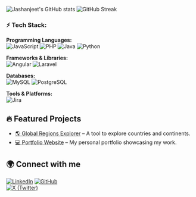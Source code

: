 ![Jashanjeet's GitHub stats](https://github-readme-stats.vercel.app/api?username=MrMejor&show_icons=true&theme=radical)  ![GitHub Streak](https://github-readme-streak-stats.herokuapp.com/?user=MrMejor&theme=dark)
### ⚡ Tech Stack:

**Programming Languages:**  
![JavaScript](https://img.shields.io/badge/JavaScript-F7DF1E?style=flat&logo=javascript&logoColor=black)  ![PHP](https://img.shields.io/badge/PHP-777BB4?style=flat&logo=php&logoColor=white)  ![Java](https://img.shields.io/badge/Java-007396?style=flat&logo=java&logoColor=white)  ![Python](https://img.shields.io/badge/Python-3776AB?style=flat&logo=python&logoColor=white) 
 

**Frameworks & Libraries:**  
![Angular](https://img.shields.io/badge/Angular-DD0031?style=flat&logo=angular&logoColor=white)  ![Laravel](https://img.shields.io/badge/Laravel-%23FF2D20.svg?logo=laravel&logoColor=white) 

**Databases:**  
![MySQL](https://img.shields.io/badge/MySQL-4479A1?style=flat&logo=mysql&logoColor=white)  ![PostgreSQL](https://img.shields.io/badge/PostgreSQL-336791?style=flat&logo=postgresql&logoColor=white)  

**Tools & Platforms:**  
![Jira](https://img.shields.io/badge/Jira-0052CC?style=flat&logo=jira&logoColor=white)  


## 🔥 Featured Projects
- [🌎 Global Regions Explorer](https://github.com/MrMejor/global-regions-explorer) – A tool to explore countries and continents.
- [💻 Portfolio Website](https://github.com/MrMejor/portfolio) – My personal portfolio showcasing my work.

## 🌍 Connect with me
[![LinkedIn](https://img.shields.io/badge/LinkedIn-0A66C2?style=flat&logo=linkedin&logoColor=white)](https://www.linkedin.com/in/jashanjeet-singh-kuka-9846881b3)
[![GitHub](https://img.shields.io/badge/GitHub-181717?style=flat&logo=github&logoColor=white)](https://github.com/MrMejor)  
[![X (Twitter)](https://img.shields.io/badge/X-000000?style=flat&logo=twitter&logoColor=white)](https://twitter.com/your-twitter-handle) 

<!---
MrMejor/MrMejor is a ✨ special ✨ repository because its `README.md` (this file) appears on your GitHub profile.
You can click the Preview link to take a look at your changes.
--->





